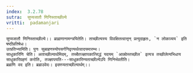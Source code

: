 ```yaml
---
index:  3.2.78
sutra:  सुप्यजातौ णिनिस्ताच्छील्ये
vritti:  padamanjari
---
```


	सुप्यजातौ णिनिस्ताच्छील्ये।। ब्राह्मणानामन्त्रयितेति। ताच्छील्यस्य विवक्षितत्वात्तृन् प्रत्युदाहृतः, `न लोकाव्यय` इति षष्ठीप्रतिषेधः।
	उत्प्रतिभ्यामिति। पुनः सुब्ग्रहणस्योपसर्गनिवृत्त्यर्थत्वादयमारम्भः।
	साधुकारिणि चेति। अताच्छील्यार्थमिदम्, तच्चैतज्ज्ञापकात्सिद्धं यदयम् `आक्वेस्तच्छील` इत्यत्र तच्छीलेत्यभिधाय साधुकारिग्रहणं करोति, तज्ज्ञापयति---साधुकारिण्यताच्छील्येऽपि णिनिर्भवतीति।
	ब्रह्मणि वद इति। ब्रह्मउवेदः। इदमप्यताच्छील्यार्थम्।।
